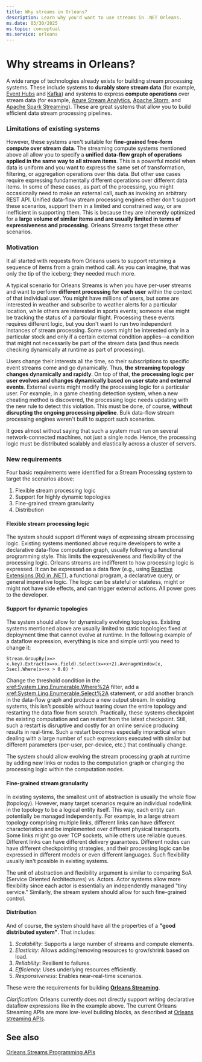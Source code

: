```yaml
---
title: Why streams in Orleans?
description: Learn why you'd want to use streams in .NET Orleans.
ms.date: 03/30/2025
ms.topic: conceptual
ms.service: orleans
---
```


# Why streams in Orleans?

A wide range of technologies already exists for building stream processing systems. These include systems to **durably store stream data** (for example, [Event Hubs](https://azure.microsoft.com/services/event-hubs/) and [Kafka](https://kafka.apache.org/)) and systems to express **compute operations** over stream data (for example, [Azure Stream Analytics](https://azure.microsoft.com/services/stream-analytics/), [Apache Storm](https://storm.apache.org/), and [Apache Spark Streaming](https://spark.apache.org/streaming/)). These are great systems that allow you to build efficient data stream processing pipelines.

### Limitations of existing systems

However, these systems aren't suitable for **fine-grained free-form compute over stream data**. The streaming compute systems mentioned above all allow you to specify a **unified data-flow graph of operations applied in the same way to all stream items**. This is a powerful model when data is uniform and you want to express the same set of transformation, filtering, or aggregation operations over this data. But other use cases require expressing fundamentally different operations over different data items. In some of these cases, as part of the processing, you might occasionally need to make an external call, such as invoking an arbitrary REST API. Unified data-flow stream processing engines either don't support these scenarios, support them in a limited and constrained way, or are inefficient in supporting them. This is because they are inherently optimized for a **large volume of similar items and are usually limited in terms of expressiveness and processing**. Orleans Streams target these other scenarios.

### Motivation

It all started with requests from Orleans users to support returning a sequence of items from a grain method call. As you can imagine, that was only the tip of the iceberg; they needed much more.

A typical scenario for Orleans Streams is when you have per-user streams and want to perform **different processing for each user** within the context of that individual user. You might have millions of users, but some are interested in weather and subscribe to weather alerts for a particular location, while others are interested in sports events; someone else might be tracking the status of a particular flight. Processing these events requires different logic, but you don't want to run two independent instances of stream processing. Some users might be interested only in a particular stock and only if a certain external condition applies—a condition that might not necessarily be part of the stream data (and thus needs checking dynamically at runtime as part of processing).

Users change their interests all the time, so their subscriptions to specific event streams come and go dynamically. Thus, **the streaming topology changes dynamically and rapidly**. On top of that, **the processing logic per user evolves and changes dynamically based on user state and external events**. External events might modify the processing logic for a particular user. For example, in a game cheating detection system, when a new cheating method is discovered, the processing logic needs updating with the new rule to detect this violation. This must be done, of course, **without disrupting the ongoing processing pipeline**. Bulk data-flow stream processing engines weren't built to support such scenarios.

It goes almost without saying that such a system must run on several network-connected machines, not just a single node. Hence, the processing logic must be distributed scalably and elastically across a cluster of servers.

### New requirements

Four basic requirements were identified for a Stream Processing system to target the scenarios above:

1.  Flexible stream processing logic
2.  Support for highly dynamic topologies
3.  Fine-grained stream granularity
4.  Distribution

#### Flexible stream processing logic

The system should support different ways of expressing stream processing logic. Existing systems mentioned above require developers to write a declarative data-flow computation graph, usually following a functional programming style. This limits the expressiveness and flexibility of the processing logic. Orleans streams are indifferent to how processing logic is expressed. It can be expressed as a data flow (e.g., using [Reactive Extensions (Rx) in .NET](/previous-versions/dotnet/reactive-extensions/hh242985(v=vs.103))), a functional program, a declarative query, or general imperative logic. The logic can be stateful or stateless, might or might not have side effects, and can trigger external actions. All power goes to the developer.

#### Support for dynamic topologies

The system should allow for dynamically evolving topologies. Existing systems mentioned above are usually limited to static topologies fixed at deployment time that cannot evolve at runtime. In the following example of a dataflow expression, everything is nice and simple until you need to change it:

``
Stream.GroupBy(x=> x.key).Extract(x=>x.field).Select(x=>x+2).AverageWindow(x, 5sec).Where(x=>x > 0.8) *
``

Change the threshold condition in the <xref:System.Linq.Enumerable.Where%2A> filter, add a <xref:System.Linq.Enumerable.Select%2A> statement, or add another branch in the data-flow graph and produce a new output stream. In existing systems, this isn't possible without tearing down the entire topology and restarting the data flow from scratch. Practically, these systems checkpoint the existing computation and can restart from the latest checkpoint. Still, such a restart is disruptive and costly for an online service producing results in real-time. Such a restart becomes especially impractical when dealing with a large number of such expressions executed with similar but different parameters (per-user, per-device, etc.) that continually change.

The system should allow evolving the stream processing graph at runtime by adding new links or nodes to the computation graph or changing the processing logic within the computation nodes.

#### Fine-grained stream granularity

In existing systems, the smallest unit of abstraction is usually the whole flow (topology). However, many target scenarios require an individual node/link in the topology to be a logical entity itself. This way, each entity can potentially be managed independently. For example, in a large stream topology comprising multiple links, different links can have different characteristics and be implemented over different physical transports. Some links might go over TCP sockets, while others use reliable queues. Different links can have different delivery guarantees. Different nodes can have different checkpointing strategies, and their processing logic can be expressed in different models or even different languages. Such flexibility usually isn't possible in existing systems.

The unit of abstraction and flexibility argument is similar to comparing SoA (Service Oriented Architectures) vs. Actors. Actor systems allow more flexibility since each actor is essentially an independently managed "tiny service." Similarly, the stream system should allow for such fine-grained control.

#### Distribution

And of course, the system should have all the properties of a **"good distributed system"**. That includes:

1.  _Scalability_: Supports a large number of streams and compute elements.
2.  _Elasticity_: Allows adding/removing resources to grow/shrink based on load.
3.  _Reliability_: Resilient to failures.
4.  _Efficiency_: Uses underlying resources efficiently.
5.  _Responsiveness_: Enables near-real-time scenarios.

These were the requirements for building [**Orleans Streaming**](index.md).

_Clarification_: Orleans currently does not directly support writing declarative dataflow expressions like in the example above. The current Orleans Streaming APIs are more low-level building blocks, as described at [Orleans streaming APIs](streams-programming-apis.md).

## See also

[Orleans Streams Programming APIs](streams-programming-apis.md)
